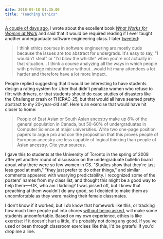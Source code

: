 ```yaml
---
date: 2018-09-18 01:35:00
title: "Teaching Ethics"
---
```


[A couple of days ago]({{site.github.url}}/2018/09/16/what-works-for-women-at-work.html),
I wrote about the excellent book
*[What Works for Women at Work](https://isbndb.com/book/9781479872664)*
and said that it would be required reading if I ever taught another undergraduate software engineering class.
I later [tweeted](https://twitter.com/gvwilson/status/1041436262924804096):

> I think ethics courses in software engineering are mostly duds because the
> issues are too abstract for undergrads.  It's easy to say, "I wouldn't steal"
> or "I'd blow the whistle" when you're not actually in that situation...
> I think a course analyzing all the ways in which people with privilege
> mistreat those without...would hit many attendees a lot harder and therefore
> have a lot more impact.

People replied suggesting that it would be interesting to have students design a
rating system for Uber that didn't penalize women who refuse to flirt with
drivers, or that students should do case studies of disasters like the
Challenger crash or THERAC-25, but that would all have seemed pretty abstract to
my 20-year-old self.  Here's an exercise that would have hit closer to home:

> People of East Asian or South Asian ancestry make up 8% of the general
> population in Canada, but 50-60% of undergraduates in Computer Science at
> major universities.  Write two one-page position papers to argue pro and con
> the proposition that this proves people of European ancestry are less capable
> of logical thinking than people of Asian ancestry.  Cite your sources.

I gave this to students at the University of Toronto in the spring of 2009 after
yet another round of discussion on the undergraduate bulletin board about why
there were so few women in CS.  "Studies show that they're just less good at
math," "they just prefer to do other things," and similar comments appeared with
wearying predictability. I recognized some of the posters' names from my class
list, and thought this might be a good way to help them---OK, who am I kidding?
I was pissed off, but I knew that preaching at them wouldn't do any good, so I
decided to make them as uncomfortable as they were making their female classmates.

I don't know if it worked, but I *do* know that homework like this, or tracking
how much time people put into chores [without being
asked](https://english.emmaclit.com/2017/05/20/you-shouldve-asked/), will make
some students uncomfortable.  Based on my own experience, ethics is like
exercise: if it doesn't hurt a little, it's probably not doing any good.  If
you've used or been through classroom exercises like this, I'd be grateful if
you'd drop me a line.
